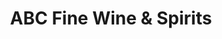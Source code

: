 ---
title: "ABC Fine Wine & Spirits"
url: /tampa/abc-fine-wine-and-spirits-west-hillsborough-avenue/
shop: alcohol
---